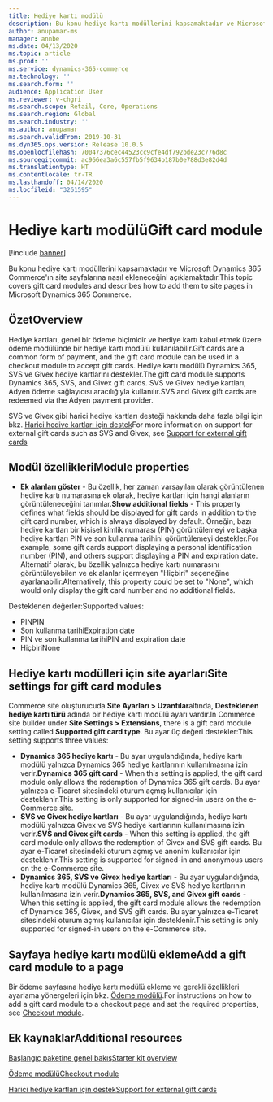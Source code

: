 ```yaml
---
title: Hediye kartı modülü
description: Bu konu hediye kartı modüllerini kapsamaktadır ve Microsoft Dynamics 365 Commerce'ın site sayfalarına nasıl ekleneceğini açıklamaktadır.
author: anupamar-ms
manager: annbe
ms.date: 04/13/2020
ms.topic: article
ms.prod: ''
ms.service: dynamics-365-commerce
ms.technology: ''
ms.search.form: ''
audience: Application User
ms.reviewer: v-chgri
ms.search.scope: Retail, Core, Operations
ms.search.region: Global
ms.search.industry: ''
ms.author: anupamar
ms.search.validFrom: 2019-10-31
ms.dyn365.ops.version: Release 10.0.5
ms.openlocfilehash: 70047376cec44523cc9cfe4df792bde23c776d8c
ms.sourcegitcommit: ac966ea3a6c557fb5f9634b187b0e788d3e82d4d
ms.translationtype: HT
ms.contentlocale: tr-TR
ms.lasthandoff: 04/14/2020
ms.locfileid: "3261595"
---
```

# <a name="gift-card-module"></a><span data-ttu-id="673f1-103">Hediye kartı modülü</span><span class="sxs-lookup"><span data-stu-id="673f1-103">Gift card module</span></span>

[!include [banner](includes/banner.md)]

<span data-ttu-id="673f1-104">Bu konu hediye kartı modüllerini kapsamaktadır ve Microsoft Dynamics 365 Commerce'ın site sayfalarına nasıl ekleneceğini açıklamaktadır.</span><span class="sxs-lookup"><span data-stu-id="673f1-104">This topic covers gift card modules and describes how to add them to site pages in Microsoft Dynamics 365 Commerce.</span></span>

## <a name="overview"></a><span data-ttu-id="673f1-105">Özet</span><span class="sxs-lookup"><span data-stu-id="673f1-105">Overview</span></span>

<span data-ttu-id="673f1-106">Hediye kartları, genel bir ödeme biçimidir ve hediye kartı kabul etmek üzere ödeme modülünde bir hediye kartı modülü kullanılabilir.</span><span class="sxs-lookup"><span data-stu-id="673f1-106">Gift cards are a common form of payment, and the gift card module can be used in a checkout module to accept gift cards.</span></span> <span data-ttu-id="673f1-107">Hediye kartı modülü Dynamics 365, SVS ve Givex hediye kartlarını destekler.</span><span class="sxs-lookup"><span data-stu-id="673f1-107">The gift card module supports Dynamics 365, SVS, and Givex gift cards.</span></span> <span data-ttu-id="673f1-108">SVS ve Givex hediye kartları, Adyen ödeme sağlayıcısı aracılığıyla kullanılır.</span><span class="sxs-lookup"><span data-stu-id="673f1-108">SVS and Givex gift cards are redeemed via the Adyen payment provider.</span></span>

<span data-ttu-id="673f1-109">SVS ve Givex gibi harici hediye kartları desteği hakkında daha fazla bilgi için bkz. [Harici hediye kartları için destek](./dev-itpro/gift-card.md)</span><span class="sxs-lookup"><span data-stu-id="673f1-109">For more information on support for external gift cards such as SVS and Givex, see [Support for external gift cards](./dev-itpro/gift-card.md)</span></span>

## <a name="module-properties"></a><span data-ttu-id="673f1-110">Modül özellikleri</span><span class="sxs-lookup"><span data-stu-id="673f1-110">Module properties</span></span>

- <span data-ttu-id="673f1-111">**Ek alanları göster** - Bu özellik, her zaman varsayılan olarak görüntülenen hediye kartı numarasına ek olarak, hediye kartları için hangi alanların görüntüleneceğini tanımlar.</span><span class="sxs-lookup"><span data-stu-id="673f1-111">**Show additional fields** - This property defines what fields should be displayed for gift cards in addition to the gift card number, which is always displayed by default.</span></span> <span data-ttu-id="673f1-112">Örneğin, bazı hediye kartları bir kişisel kimlik numarası (PIN) görüntülemeyi ve başka hediye kartları PIN ve son kullanma tarihini görüntülemeyi destekler.</span><span class="sxs-lookup"><span data-stu-id="673f1-112">For example, some gift cards support displaying a personal identification number (PIN), and others support displaying a PIN and expiration date.</span></span> <span data-ttu-id="673f1-113">Alternatif olarak, bu özellik yalnızca hediye kartı numarasını görüntüleyebilen ve ek alanlar içermeyen "Hiçbiri" seçeneğine ayarlanabilir.</span><span class="sxs-lookup"><span data-stu-id="673f1-113">Alternatively, this property could be set to "None", which would only display the gift card number and no additional fields.</span></span>

<span data-ttu-id="673f1-114">Desteklenen değerler:</span><span class="sxs-lookup"><span data-stu-id="673f1-114">Supported values:</span></span>
-   <span data-ttu-id="673f1-115">PIN</span><span class="sxs-lookup"><span data-stu-id="673f1-115">PIN</span></span>
-   <span data-ttu-id="673f1-116">Son kullanma tarihi</span><span class="sxs-lookup"><span data-stu-id="673f1-116">Expiration date</span></span>
-   <span data-ttu-id="673f1-117">PIN ve son kullanma tarihi</span><span class="sxs-lookup"><span data-stu-id="673f1-117">PIN and expiration date</span></span> 
-   <span data-ttu-id="673f1-118">Hiçbiri</span><span class="sxs-lookup"><span data-stu-id="673f1-118">None</span></span>

## <a name="site-settings-for-gift-card-modules"></a><span data-ttu-id="673f1-119">Hediye kartı modülleri için site ayarları</span><span class="sxs-lookup"><span data-stu-id="673f1-119">Site settings for gift card modules</span></span>

<span data-ttu-id="673f1-120">Commerce site oluşturucuda **Site Ayarları \> Uzantılar**altında, **Desteklenen hediye kartı türü** adında bir hediye kartı modülü ayarı vardır.</span><span class="sxs-lookup"><span data-stu-id="673f1-120">In Commerce site builder under **Site Settings \> Extensions**, there is a gift card module setting called **Supported gift card type**.</span></span> <span data-ttu-id="673f1-121">Bu ayar üç değeri destekler:</span><span class="sxs-lookup"><span data-stu-id="673f1-121">This setting supports three values:</span></span>
- <span data-ttu-id="673f1-122">**Dynamics 365 hediye kartı** - Bu ayar uygulandığında, hediye kartı modülü yalnızca Dynamics 365 hediye kartlarının kullanılmasına izin verir.</span><span class="sxs-lookup"><span data-stu-id="673f1-122">**Dynamics 365 gift card** - When this setting is applied, the gift card module only allows the redemption of Dynamics 365 gift cards.</span></span> <span data-ttu-id="673f1-123">Bu ayar yalnızca e-Ticaret sitesindeki oturum açmış kullanıcılar için desteklenir.</span><span class="sxs-lookup"><span data-stu-id="673f1-123">This setting is only supported for signed-in users on the e-Commerce site.</span></span>
- <span data-ttu-id="673f1-124">**SVS ve Givex hediye kartları** - Bu ayar uygulandığında, hediye kartı modülü yalnızca Givex ve SVS hediye kartlarının kullanılmasına izin verir.</span><span class="sxs-lookup"><span data-stu-id="673f1-124">**SVS and Givex gift cards** - When this setting is applied, the gift card module only allows the redemption of Givex and SVS gift cards.</span></span> <span data-ttu-id="673f1-125">Bu ayar e-Ticaret sitesindeki oturum açmış ve anonim kullanıcılar için desteklenir.</span><span class="sxs-lookup"><span data-stu-id="673f1-125">This setting is supported for signed-in and anonymous users on the e-Commerce site.</span></span>
- <span data-ttu-id="673f1-126">**Dynamics 365, SVS ve Givex hediye kartları** - Bu ayar uygulandığında, hediye kartı modülü Dynamics 365, Givex ve SVS hediye kartlarının kullanılmasına izin verir.</span><span class="sxs-lookup"><span data-stu-id="673f1-126">**Dynamics 365, SVS, and Givex gift cards** - When this setting is applied, the gift card module allows the redemption of Dynamics 365, Givex, and SVS gift cards.</span></span> <span data-ttu-id="673f1-127">Bu ayar yalnızca e-Ticaret sitesindeki oturum açmış kullanıcılar için desteklenir.</span><span class="sxs-lookup"><span data-stu-id="673f1-127">This setting is only supported for signed-in users on the e-Commerce site.</span></span>

## <a name="add-a-gift-card-module-to-a-page"></a><span data-ttu-id="673f1-128">Sayfaya hediye kartı modülü ekleme</span><span class="sxs-lookup"><span data-stu-id="673f1-128">Add a gift card module to a page</span></span>

<span data-ttu-id="673f1-129">Bir ödeme sayfasına hediye kartı modülü ekleme ve gerekli özellikleri ayarlama yönergeleri için bkz. [Ödeme modülü](add-checkout-module.md).</span><span class="sxs-lookup"><span data-stu-id="673f1-129">For instructions on how to add a gift card module to a checkout page and set the required properties, see [Checkout module](add-checkout-module.md).</span></span>

## <a name="additional-resources"></a><span data-ttu-id="673f1-130">Ek kaynaklar</span><span class="sxs-lookup"><span data-stu-id="673f1-130">Additional resources</span></span>

[<span data-ttu-id="673f1-131">Başlangıç paketine genel bakış</span><span class="sxs-lookup"><span data-stu-id="673f1-131">Starter kit overview</span></span>](starter-kit-overview.md)

[<span data-ttu-id="673f1-132">Ödeme modülü</span><span class="sxs-lookup"><span data-stu-id="673f1-132">Checkout module</span></span>](add-checkout-module.md)

[<span data-ttu-id="673f1-133">Harici hediye kartları için destek</span><span class="sxs-lookup"><span data-stu-id="673f1-133">Support for external gift cards</span></span>](./dev-itpro/gift-card.md)
